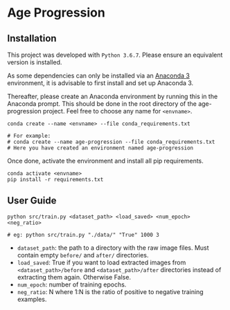 # Age Progression
## Installation
This project was developed with `Python 3.6.7`. Please ensure an equivalent version is installed.

As some dependencies can only be installed via an [Anaconda 3](https://www.anaconda.com/distribution/) environment, it is advisable to first install and set up Anaconda 3. 

Thereafter, please create an Anaconda environment by running this in the Anaconda prompt. This should be done in the root directory of the age-progression project. Feel free to choose any name for `<envname>`.
```
conda create --name <envname> --file conda_requirements.txt

# For example:
# conda create --name age-progression --file conda_requirements.txt
# Here you have created an environment named age-progression
```

Once done, activate the environment and install all pip requirements.
```
conda activate <envname>
pip install -r requirements.txt
```

## User Guide
```
python src/train.py <dataset_path> <load_saved> <num_epoch> <neg_ratio>

# eg: python src/train.py "./data/" "True" 1000 3
```
* `dataset_path`: the path to a directory with the raw image files. Must contain empty `before/` and `after/` directories.
* `load_saved`: True if you want to load extracted images from `<dataset_path>/before` and `<dataset_path>/after` directories instead of extracting them again. Otherwise False.
* `num_epoch`: number of training epochs.
* `neg_ratio`: N where 1:N is the ratio of positive to negative training examples.
